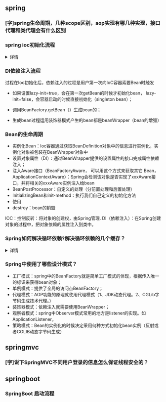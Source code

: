 ## spring

### [字]spring生命周期，几种scope区别，aop实现有哪几种实现，接口代理和类代理会有什么区别

### spring ioc初始化流程
<details><summary>详情</summary>  

IOC 容器的初始化过程分为三步骤：Resource 定位、BeanDefinition 的载入和解析，BeanDefinition 注册

- **Resource 定位**。我们一般用外部资源来描述 Bean 对象，所以在初始化 IOC 容器的第一步就是需要定位这个外部资源。

- **BeanDefinition 的载入和解析**。装载就是 BeanDefinition 的载入。BeanDefinitionReader 读取、解析 Resource 资源，也就是将用户定义的 Bean 表示成 IOC 容器的内部数据结构：BeanDefinition。在 IOC 容器内部维护着一个 BeanDefinition Map 的数据结构，在配置文件中每一个都对应着一个BeanDefinition对象。

- **BeanDefinition 注册**。向IOC容器注册在第二步解析好的 BeanDefinition，这个过程是通过 BeanDefinitionRegistery 接口来实现的。在 IOC 容器内部其实是将第二个过程解析得到的 BeanDefinition 注入到一个 HashMap 容器中，IOC 容器就是通过这个 HashMap 来维护这些 BeanDefinition 的。在这里需要注意的一点是这个过程并没有完成依赖注入，依赖注册是发生在应用第一次调用 getBean() 向容器索要 Bean 时。当然我们可以通过设置预处理，即对某个 Bean 设置 lazyinit 属性，那么这个 Bean 的依赖注入就会在容器初始化的时候完成。
</details>

### DI依赖注入流程

过程在Ioc初始化后，依赖注入的过程是用户第一次向IoC容器索要Bean时触发

- 如果设置lazy-init=true，会在第一次getBean的时候才初始化bean， lazy-init=false，会容器启动的时候直接初始化（singleton bean）；

- 调用BeanFactory.getBean（）生成bean的；

- 生成bean过程运用装饰器模式产生的bean都是beanWrapper（bean的增强）

### Bean的生命周期

- 实例化Bean：Ioc容器通过获取BeanDefinition对象中的信息进行实例化，实例化对象被包装在BeanWrapper对象中
- 设置对象属性（DI）：通过BeanWrapper提供的设置属性的接口完成属性依赖注入；
- 注入Aware接口（BeanFactoryAware， 可以用这个方式来获取其它 Bean，ApplicationContextAware）：Spring会检测该对象是否实现了xxxAware接口，并将相关的xxxAware实例注入给bean
- BeanPostProcessor：自定义的处理（分前置处理和后置处理）
- InitializingBean和init-method：执行我们自己定义的初始化方法
- 使用
- destroy：bean的销毁

IOC：控制反转：将对象的创建权，由Spring管理. DI（依赖注入）：在Spring创建对象的过程中，把对象依赖的属性注入到类中。

### Spring如何解决循环依赖?解决循环依赖的几个缓存？
<details><summary>详情</summary>  

假设场景如下，A->B->A

- 1、实例化A，并将未注入属性的A暴露出去，即提前曝光给容器Wrap
- 2、开始为A注入属性，发现需要B，调用getBean（B）
- 3、实例化B，并注入属性，发现需要A的时候，从单例缓存中查找，没找到时继而从Wrap中查找，从而完成属性的注入
- 4、递归完毕之后回到A的实例化过程，A将B注入成功，并注入A的其他属性值，自此即完成了循环依赖的注入

Spring中循环依赖场景有：

- 构造器的循环依赖
- 属性的循环依赖

Spring 如何解决的?
- Spring 为了解决单例的循环依赖问题，使用了 三级缓存 ，递归调用时发现 Bean 还在创建中即为循环依赖
- 单例模式的 Bean 保存在如下的数据结构中：

```
//  一级缓存：用于存放完全初始化好的 bean  
private final Map<String, Object> singletonObjects = new ConcurrentHashMap<String, Object>(256);

//  二级缓存：存放原始的 bean 对象（尚未填充属性），用于解决循环依赖  
private final Map<String, Object> earlySingletonObjects = new HashMap<String, Object>(16);

// 三级级缓存：存放 bean 工厂对象，用于解决循环依赖  
private final Map<String, ObjectFactory<?>> singletonFactories = new HashMap<String, ObjectFactory<?>>(16);

//bean 的获取过程：先从一级获取，失败再从二级、三级里面获取
//创建中状态：是指对象已经 new 出来了但是所有的属性均为 null 等待被 init

检测循环依赖的过程如下：
A 创建过程中需要 B，于是 A 将自己放到三级缓里面 ，去实例化 B
B 实例化的时候发现需要 A，于是 B 先查一级缓存，没有，再查二级缓存，还是没有，再查三级缓存，找到了！
然后把三级缓存里面的这个 A 放到二级缓存里面，并删除三级缓存里面的 A
B 顺利初始化完毕，将自己放到一级缓存里面（此时B里面的A依然是创建中状态）
然后回来接着创建 A，此时 B 已经创建结束，直接从一级缓存里面拿到 B ，然后完成创建，并将自己放到一级缓存里面
如此一来便解决了循环依赖的问题
```
- singletonObjects：第一级缓存，里面放置的是实例化好的单例对象；earlySingletonObjects：第二级缓存，里面存放的是提前曝光的单例对象；singletonFactories：第三级缓存，里面存放的是要被实例化的对象的对象工厂
- 创建bean的时候Spring首先从一级缓存singletonObjects中获取。如果获取不到，并且对象正在创建中，就再从二级缓存earlySingletonObjects中获取，如果还是获取不到就从三级缓存singletonFactories中取（Bean调用构造函数进行实例化后，即使属性还未填充，就可以通过三级缓存向外提前暴露依赖的引用值（提前曝光），根据对象引用能定位到堆中的对象，其原理是基于Java的引用传递），取到后从三级缓存移动到了二级缓存完全初始化之后将自己放入到一级缓存中供其他使用，
- 因为加入singletonFactories三级缓存的前提是执行了构造器，所以构造器的循环依赖没法解决。
- 构造器循环依赖解决办法：在构造函数中使用@Lazy注解延迟加载。在注入依赖时，先注入代理对象，当首次使用时再创建对象说明：一种互斥的关系而非层次递进的关系，故称为三个Map而非三级缓存的缘由 完成注入；
</details>

### Spring中使用了哪些设计模式？

- 工厂模式：spring中的BeanFactory就是简单工厂模式的体现，根据传入唯一的标识来获得bean对象；
- 单例模式：提供了全局的访问点BeanFactory；
- 代理模式：AOP功能的原理就使用代理模式（1、JDK动态代理。2、CGLib字节码生成技术代理。）
- 装饰器模式：依赖注入就需要使用BeanWrapper；
- 观察者模式：spring中Observer模式常用的地方是listener的实现。如ApplicationListener。
- 策略模式：Bean的实例化的时候决定采用何种方式初始化bean实例（反射或者CGLIB动态字节码生成）



## springmvc

### [字]说下SpringMVC不同用户登录的信息怎么保证线程安全的？



## springboot

### SpringBoot 启动流程

